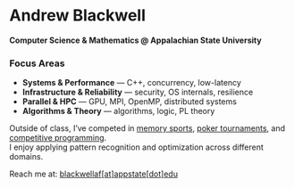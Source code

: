 # Andrew Blackwell  

**Computer Science & Mathematics @ Appalachian State University**  

### Focus Areas
- **Systems & Performance** — C++, concurrency, low-latency  
- **Infrastructure & Reliability** — security, OS internals, resilience  
- **Parallel & HPC** — GPU, MPI, OpenMP, distributed systems  
- **Algorithms & Theory** — algorithms, logic, PL theory

Outside of class, I’ve competed in [memory sports](https://mindsportsolympiad.com/), [poker tournaments](https://www.thehendonmob.com/), and [competitive programming](https://open.kattis.com/users/blackwellaf).\
I enjoy applying pattern recognition and optimization across different domains.  

Reach me at: [blackwellaf[at]appstate[dot]edu](mailto:blackwellaf@appstate.edu)  
